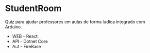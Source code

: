 # StudentRoom
Quiz para ajudar professores em aulas de forma ludica integrado com Arduino.
* WEB - React.
* API - Dotnet Core
* Aut - FireBase
